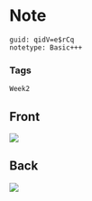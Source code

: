 # Note
```
guid: qidV=e$rCq
notetype: Basic+++
```

### Tags
```
Week2
```

## Front
<img src="paste-18ba6e50f1823f98a4c86dbdedf88da6df28d4e0.jpg">

## Back
<img src="paste-1b51e625d34416b2048d5d0225042aeda02c9a65.jpg">
